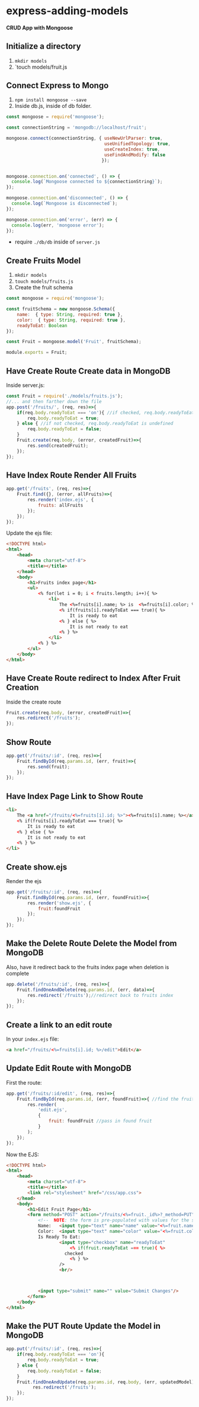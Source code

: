 # express-adding-models

#### CRUD App with Mongoose 

## Initialize a directory

1. `mkdir models`
1. `touch models/fruit.js



## Connect Express to Mongo

1. `npm install mongoose --save`
1. Inside db.js, inside of db folder.

```javascript
const mongoose = require('mongoose');

const connectionString = 'mongodb://localhost/fruit';

mongoose.connect(connectionString, { useNewUrlParser: true,
                                     useUnifiedTopology: true,
                                     useCreateIndex: true,
                                     useFindAndModify: false
                                    });


mongoose.connection.on('connected', () => {
  console.log(`Mongoose connected to ${connectionString}`);
});

mongoose.connection.on('disconnected', () => {
  console.log(`Mongoose is disconnected`);
});

mongoose.connection.on('error', (err) => {
  console.log(err, 'mongoose error');
});
```

- require `./db/db` inside of `server.js`

## Create Fruits Model

1. `mkdir models`
1. `touch models/fruits.js`
1. Create the fruit schema

```javascript
const mongoose = require('mongoose');

const fruitSchema = new mongoose.Schema({
    name:  { type: String, required: true },
    color:  { type: String, required: true },
    readyToEat: Boolean
});

const Fruit = mongoose.model('Fruit', fruitSchema);

module.exports = Fruit;
```

## Have Create Route Create data in MongoDB

Inside server.js:

```javascript
const Fruit = require('./models/fruits.js');
//... and then farther down the file
app.post('/fruits/', (req, res)=>{
    if(req.body.readyToEat === 'on'){ //if checked, req.body.readyToEat is set to 'on'
        req.body.readyToEat = true;
    } else { //if not checked, req.body.readyToEat is undefined
        req.body.readyToEat = false;
    }
    Fruit.create(req.body, (error, createdFruit)=>{
        res.send(createdFruit);
    });
});
```


## Have Index Route Render All Fruits

```javascript
app.get('/fruits', (req, res)=>{
    Fruit.find({}, (error, allFruits)=>{
        res.render('index.ejs', {
            fruits: allFruits
        });
    });
});
```

Update the ejs file:

```html
<!DOCTYPE html>
<html>
    <head>
        <meta charset="utf-8">
        <title></title>
    </head>
    <body>
        <h1>Fruits index page</h1>
        <ul>
            <% for(let i = 0; i < fruits.length; i++){ %>
                <li>
                    The <%=fruits[i].name; %> is  <%=fruits[i].color; %>.
                    <% if(fruits[i].readyToEat === true){ %>
                        It is ready to eat
                    <% } else { %>
                        It is not ready to eat
                    <% } %>
                </li>
            <% } %>
        </ul>
    </body>
</html>
```



## Have Create Route redirect to Index After Fruit Creation

Inside the create route

```javascript
Fruit.create(req.body, (error, createdFruit)=>{
    res.redirect('/fruits');
});
```

##  Show Route

```javascript
app.get('/fruits/:id', (req, res)=>{
    Fruit.findById(req.params.id, (err, fruit)=>{
        res.send(fruit);
    });
});
```

## Have Index Page Link to Show Route

```html
<li>
    The <a href="/fruits/<%=fruits[i].id; %>"><%=fruits[i].name; %></a> is  <%=fruits[i].color; %>.
    <% if(fruits[i].readyToEat === true){ %>
        It is ready to eat
    <% } else { %>
        It is not ready to eat
    <% } %>
</li>
```

## Create show.ejs


Render the ejs

```javascript
app.get('/fruits/:id', (req, res)=>{
    Fruit.findById(req.params.id, (err, foundFruit)=>{
        res.render('show.ejs', {
            fruit:foundFruit
        });
    });
});
```


## Make the Delete Route Delete the Model from MongoDB

Also, have it redirect back to the fruits index page when deletion is complete

```javascript
app.delete('/fruits/:id', (req, res)=>{
    Fruit.findOneAndDelete(req.params.id, (err, data)=>{
        res.redirect('/fruits');//redirect back to fruits index
    });
});
```

## Create a link to an edit route

In your `index.ejs` file:

```html
<a href="/fruits/<%=fruits[i].id; %>/edit">Edit</a>
```

## Update Edit Route with MongoDB

First the route:

```javascript
app.get('/fruits/:id/edit', (req, res)=>{
    Fruit.findById(req.params.id, (err, foundFruit)=>{ //find the fruit
        res.render(
    		'edit.ejs',
    		{
    			fruit: foundFruit //pass in found fruit
    		}
    	);
    });
});
```

Now the EJS:

```html
<!DOCTYPE html>
<html>
    <head>
        <meta charset="utf-8">
        <title></title>
        <link rel="stylesheet" href="/css/app.css">
    </head>
    <body>
        <h1>Edit Fruit Page</h1>
        <form method="POST" action="/fruits/<%=fruit._id%>?_method=PUT">
            <!--  NOTE: the form is pre-populated with values for the server-->
            Name:   <input type="text" name="name" value="<%=fruit.name%>"/><br/>
            Color:  <input type="text" name="color" value="<%=fruit.color%>"/><br/>
            Is Ready To Eat:
                    <input type="checkbox" name="readyToEat"
                        <% if(fruit.readyToEat === true){ %>
                      checked
                        <% } %>
                    />
                    <br/>



            <input type="submit" name="" value="Submit Changes"/>
        </form>
    </body>
</html>

```


## Make the PUT Route Update the Model in MongoDB

```javascript
app.put('/fruits/:id', (req, res)=>{
    if(req.body.readyToEat === 'on'){
        req.body.readyToEat = true;
    } else {
        req.body.readyToEat = false;
    }
    Fruit.findOneAndUpdate(req.params.id, req.body, (err, updatedModel)=>{
          res.redirect('/fruits');
    });
});
```


